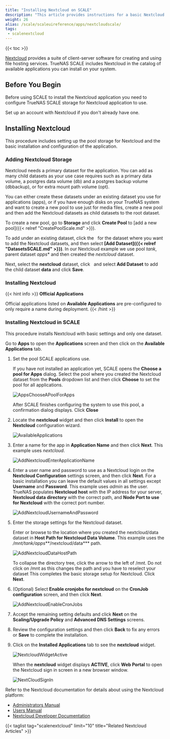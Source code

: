 ```yaml
---
title: "Installing Nextcloud on SCALE"
description: "This article provides instructions for a basic Nextcloud installation on TrueNAS SCALE."
weight: 26
alias: /scale/scaleuireference/apps/nextcloudscale/
tags:
 - scalenextcloud
---
```


{{< toc >}}


[Nextcloud](https://nextcloud.com/) provides a suite of client-server software for creating and using file hosting services. 
TrueNAS SCALE includes Nextcloud in the catalog of available applications you can install on your system.

## Before You Begin

Before using SCALE to install the Nextcloud application you need to configure TrueNAS SCALE storage for Nextcloud application to use. 

Set up an account with Nextcloud if you don't already have one.

## Installing Nextcloud

This procedure includes setting up the pool storage for Nextcloud and the basic installation and configuration of the application.

### Adding Nextcloud Storage

Nextcloud needs a primary dataset for the application. You can add as many child datasets as your use case requires such as a primary data volume, a postgres data volume (db) and a postgres backup volume (dbbackup), or for extra mount path volume (opt). 

You can either create these datasets under an existing dataset you use for applications (apps), or if you have enough disks on your TrueNAS system and want to create a new pool to use just for media files, create a new pool and then add the Nextcloud datasets as child datasets to the root dataset. 

To create a new pool, go to **Storage** and click **Create Pool** to [add a new pool]({{< relref "CreatePoolScale.md" >}}).

To add under an existing dataset, click the <i class="fa fa-ellipsis-v" aria-hidden="true" title="Options"></i>&nbsp; for the dataset where you want to add the Nextcloud datasets, and then select **[Add Dataset]({{< relref "DatasetsSCALE.md" >}})**. 
In our Nextcloud example we use pool *tank*, parent dataset *apps** and then created the *nextcloud* dataset. 

Next, select the **nextcloud** dataset, click <i class="fa fa-ellipsis-v" aria-hidden="true" title="Options"></i>&nbsp; and select **Add Dataset** to add the child dataset **data** and click **Save**. 

### Installing Nextcloud

{{< hint info >}}
**Official Applications**
 
Official applications listed on **Available Applications** are pre-configured to only require a name during deployment.
{{< /hint >}}

### Installing Nextcloud in SCALE
This procedure installs Nextcloud with basic settings and only one dataset.

Go to **Apps** to open the **Applications** screen and then click on the **Available Applications** tab. 

1. Set the pool SCALE applications use. 
   
   If you have not installed an application yet, SCALE opens the **Choose a pool for Apps** dialog. 
   Select the pool where you created the Nextcloud dataset from the **Pools** dropdown list and then click **Choose** to set the pool for all applications. 

   ![AppsChooseAPoolForApps](/images/SCALE/22.02/AppsChooseAPoolForApps.png "Choose a Pool for Apps")

   After SCALE finishes configuring the system to use this pool, a confirmation dialog displays. Click **Close**

2. Locate the **nextcloud** widget and then click **Install** to open the **Nextcloud** configuration wizard.
   
   ![AvailableApplications](/images/SCALE/22.02/AvailableApplications.png "Available Applications")

3. Enter a name for the app in **Application Name** and then click **Next**. This example uses *nextcloud*.   
   
   ![AddNextcloudEnterApplicationName](/images/SCALE/22.02/AddNextcloudEnterApplicationName.png "Add Nextcloud Application Name")

4. Enter a user name and password to use as a Nextcloud login on the **Nextcloud Configuration** settings screen, and then click **Next**. 
   For a basic installation you can leave the default values in all settings except **Username** and **Password**. This example uses *admin* as the user.
   TrueNAS populates **Nextcloud host** with the IP address for your server, **Nextcloud data directory** with the correct path, and **Node Port to use for Nextcloud** with the correct port number.

   ![AddNextcloudUsernameAndPassword](/images/SCALE/22.02/AddNextcloudUsernameAndPassword.png "Add Nextcloud User Name and Password")

5. Enter the storage settings for the Nextcloud dataset. 
   
   Enter or browse to the location where you created the nextcloud/data dataset in **Host Path for Nextcloud Data Volume**. 
   This example uses the */mnt/tank/apps***/nextcloud/data*** path.
   
   ![AddNextcloudDataHostPath](/images/SCALE/22.02/AddNextcloudDataHostPath.png "Add Nextcloud Data Host Paths")

   To collapse the directory tree, click the arrow to the left of /mnt. 
   Do not click on /mnt as this changes the path and you have to reselect your dataset
   This completes the basic storage setup for Nextcloud. Click **Next**.

6. (Optional) Select **Enable cronjobs for nextcloud** on the **CronJob configuration** screen, and then click **Next**.

   ![AddNextcloudEnableCronJobs](/images/SCALE/22.02/AddNextcloudEnableCronJobs.png "Nextcloud Enable CronJobs")

7. Accept the remaining setting defaults and click **Next** on the **Scaling/Upgrade Policy** and **Advanced DNS Settings** screens.

8. Review the configuration settings and then click **Back** to fix any errors or **Save** to complete the installation.
  
9. Click on the **Installed Applications** tab to see the **nextcloud** widget. 
   
   ![NextcloudWidgetActive](/images/SCALE/22.02/NextcloudWidgetActive.png "Nextcloud Widget Active")
   
   When the **nextcloud** widget displays **ACTIVE**, click **Web Portal** to open the Nextcloud sign in screen in a new browser window. 

   ![NextCloudSignIn](/images/SCALE/22.02/NextCloudSignIn.png "Nextcloud Sign In Screen")

Refer to the Nextcloud documentation for details about using the Nextcloud platform:

* [Administrators Manual](https://docs.nextcloud.com/server/latest/admin_manual/)
* [Users Manual](https://docs.nextcloud.com/server/latest/user_manual/en/)
* [Nextcloud Developer Documentation](https://docs.nextcloud.com/server/latest/developer_manual/)

{{< taglist tag="scalenextcloud" limit="10" title="Related Nextcloud Articles" >}}
